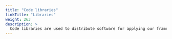 ```yaml
---
title: "Code libraries"
linkTitle: "Libraries"
weight: 263
description: >
  Code libraries are used to distribute software for applying our framework and implementing computational model modules. 
---
```


